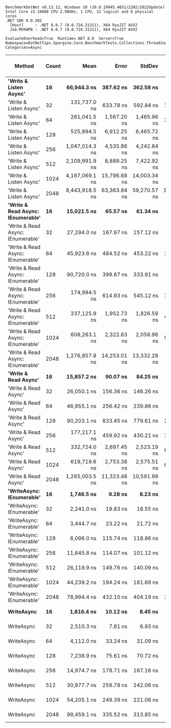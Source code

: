 ```

BenchmarkDotNet v0.13.12, Windows 10 (10.0.19045.4651/22H2/2022Update)
Intel Core i5-10400 CPU 2.90GHz, 1 CPU, 12 logical and 6 physical cores
.NET SDK 8.0.302
  [Host]     : .NET 8.0.7 (8.0.724.31311), X64 RyuJIT AVX2
  Job-MVKWPB : .NET 8.0.7 (8.0.724.31311), X64 RyuJIT AVX2

EvaluateOverhead=True  Runtime=.NET 8.0  Server=True  
Namespace=DotNetTips.Spargine.Core.BenchmarkTests.Collections.Threading  Categories=Async  

```
| Method                            | Count | Mean           | Error        | StdDev       | StdErr       | Min            | Q1             | Median         | Q3             | Max            | Op/s      | CI99.9% Margin | Iterations | Kurtosis | MValue | Skewness | Rank | LogicalGroup | Baseline | Code Size | Completed Work Items | Lock Contentions | Gen0   | Exceptions | Allocated |
|---------------------------------- |------ |---------------:|-------------:|-------------:|-------------:|---------------:|---------------:|---------------:|---------------:|---------------:|----------:|---------------:|-----------:|---------:|-------:|---------:|-----:|------------- |--------- |----------:|---------------------:|-----------------:|-------:|-----------:|----------:|
| **&#39;Write &amp; Listen Async&#39;**            | **16**    |    **66,944.3 ns** |    **387.62 ns** |    **362.58 ns** |     **93.62 ns** |    **66,093.0 ns** |    **66,723.1 ns** |    **67,008.9 ns** |    **67,212.0 ns** |    **67,421.9 ns** |  **14,937.8** |     **387.622 ns** |      **15.00** |    **2.672** |  **2.000** |  **-0.7187** |   **19** | *****            | **No**       |   **2,780 B** |                    **-** |                **-** |      **-** |          **-** |   **4.07 KB** |
| &#39;Write &amp; Listen Async&#39;            | 32    |   131,737.0 ns |    633.78 ns |    592.84 ns |    153.07 ns |   130,787.2 ns |   131,189.1 ns |   131,677.4 ns |   132,179.7 ns |   132,596.9 ns |   7,590.9 |     633.782 ns |      15.00 |    1.454 |  2.000 |  -0.0745 |   23 | *            | No       |   2,780 B |                    - |                - |      - |          - |   6.13 KB |
| &#39;Write &amp; Listen Async&#39;            | 64    |   261,041.5 ns |  1,567.20 ns |  1,465.96 ns |    378.51 ns |   257,382.9 ns |   260,790.8 ns |   261,544.2 ns |   261,909.1 ns |   262,764.7 ns |   3,830.8 |   1,567.201 ns |      15.00 |    3.463 |  2.000 |  -1.1866 |   26 | *            | No       |   2,780 B |                    - |                - |      - |          - |  11.28 KB |
| &#39;Write &amp; Listen Async&#39;            | 128   |   525,894.5 ns |  6,912.25 ns |  6,465.72 ns |  1,669.44 ns |   512,428.2 ns |   523,108.9 ns |   527,592.1 ns |   531,170.8 ns |   534,835.5 ns |   1,901.5 |   6,912.249 ns |      15.00 |    2.250 |  2.000 |  -0.6851 |   28 | *            | No       |   2,786 B |                    - |                - |      - |          - |  21.49 KB |
| &#39;Write &amp; Listen Async&#39;            | 256   | 1,047,014.3 ns |  4,535.86 ns |  4,242.84 ns |  1,095.50 ns | 1,041,475.3 ns | 1,044,081.2 ns | 1,046,909.1 ns | 1,049,366.8 ns | 1,056,604.0 ns |     955.1 |   4,535.858 ns |      15.00 |    2.504 |  2.000 |   0.5948 |   31 | *            | No       |   2,803 B |                    - |                - |      - |          - |  41.77 KB |
| &#39;Write &amp; Listen Async&#39;            | 512   | 2,109,991.9 ns |  8,889.25 ns |  7,422.92 ns |  2,058.75 ns | 2,091,132.6 ns | 2,109,345.9 ns | 2,111,190.0 ns | 2,114,627.9 ns | 2,120,164.3 ns |     473.9 |   8,889.247 ns |      13.00 |    3.759 |  2.000 |  -1.1339 |   33 | *            | No       |   2,778 B |                    - |                - |      - |          - |     82 KB |
| &#39;Write &amp; Listen Async&#39;            | 1024  | 4,167,069.1 ns | 15,796.68 ns | 14,003.34 ns |  3,742.55 ns | 4,140,808.6 ns | 4,156,978.1 ns | 4,168,903.1 ns | 4,175,590.0 ns | 4,194,383.6 ns |     240.0 |  15,796.676 ns |      14.00 |    2.209 |  2.000 |   0.0711 |   34 | *            | No       |   2,778 B |                    - |                - |      - |          - | 161.76 KB |
| &#39;Write &amp; Listen Async&#39;            | 2048  | 8,443,918.5 ns | 63,363.84 ns | 59,270.57 ns | 15,303.60 ns | 8,355,771.1 ns | 8,398,908.6 ns | 8,438,621.1 ns | 8,472,804.7 ns | 8,562,230.5 ns |     118.4 |  63,363.836 ns |      15.00 |    2.088 |  2.000 |   0.4806 |   35 | *            | No       |   2,778 B |                    - |                - |      - |          - | 322.31 KB |
| **&#39;Write &amp; Read Async: IEnumerable&#39;** | **16**    |    **15,021.5 ns** |     **65.57 ns** |     **61.34 ns** |     **15.84 ns** |    **14,914.7 ns** |    **14,982.3 ns** |    **15,027.8 ns** |    **15,065.4 ns** |    **15,129.5 ns** |  **66,571.2** |      **65.571 ns** |      **15.00** |    **1.929** |  **2.000** |   **0.0509** |   **10** | *****            | **No**       |     **516 B** |              **16.2538** |           **0.0181** | **0.0610** |          **-** |   **7.05 KB** |
| &#39;Write &amp; Read Async: IEnumerable&#39; | 32    |    27,294.0 ns |    167.97 ns |    157.12 ns |     40.57 ns |    27,108.5 ns |    27,154.8 ns |    27,255.6 ns |    27,411.5 ns |    27,572.7 ns |  36,638.1 |     167.973 ns |      15.00 |    1.602 |  2.000 |   0.4172 |   13 | *            | No       |     516 B |              32.5128 |                - | 0.1221 |          - |  12.55 KB |
| &#39;Write &amp; Read Async: IEnumerable&#39; | 64    |    45,923.6 ns |    484.52 ns |    453.22 ns |    117.02 ns |    45,147.3 ns |    45,639.5 ns |    45,918.0 ns |    46,207.0 ns |    46,732.5 ns |  21,775.3 |     484.515 ns |      15.00 |    1.962 |  2.000 |   0.0309 |   16 | *            | No       |     516 B |              64.9553 |           0.0002 | 0.2441 |          - |  24.78 KB |
| &#39;Write &amp; Read Async: IEnumerable&#39; | 128   |    90,720.0 ns |    399.87 ns |    333.91 ns |     92.61 ns |    89,855.3 ns |    90,597.2 ns |    90,798.8 ns |    90,909.1 ns |    91,134.1 ns |  11,022.9 |     399.875 ns |      13.00 |    3.869 |  2.000 |  -1.2106 |   21 | *            | No       |     516 B |             129.7861 |                - | 0.4883 |          - |  48.96 KB |
| &#39;Write &amp; Read Async: IEnumerable&#39; | 256   |   174,994.5 ns |    614.93 ns |    545.12 ns |    145.69 ns |   174,205.0 ns |   174,557.2 ns |   175,090.9 ns |   175,270.1 ns |   176,045.0 ns |   5,714.5 |     614.932 ns |      14.00 |    1.905 |  2.000 |   0.1647 |   24 | *            | No       |     516 B |             259.2676 |                - | 0.9766 |          - |  97.09 KB |
| &#39;Write &amp; Read Async: IEnumerable&#39; | 512   |   337,125.9 ns |  1,952.73 ns |  1,826.59 ns |    471.62 ns |   333,868.7 ns |   335,809.4 ns |   337,582.8 ns |   338,498.5 ns |   339,593.0 ns |   2,966.3 |   1,952.734 ns |      15.00 |    1.747 |  2.000 |  -0.3677 |   27 | *            | No       |     516 B |             519.3589 |           0.0005 | 1.9531 |          - | 193.24 KB |
| &#39;Write &amp; Read Async: IEnumerable&#39; | 1024  |   608,263.1 ns |  2,322.63 ns |  2,058.96 ns |    550.28 ns |   604,321.3 ns |   607,084.0 ns |   608,303.6 ns |   608,985.4 ns |   612,253.5 ns |   1,644.0 |   2,322.635 ns |      14.00 |    2.397 |  2.000 |   0.1002 |   29 | *            | No       |     516 B |            1039.3604 |                - | 3.9063 |          - | 385.43 KB |
| &#39;Write &amp; Read Async: IEnumerable&#39; | 2048  | 1,276,857.8 ns | 14,253.01 ns | 13,332.28 ns |  3,442.38 ns | 1,245,152.5 ns | 1,269,969.4 ns | 1,279,182.4 ns | 1,287,346.4 ns | 1,291,165.2 ns |     783.2 |  14,253.013 ns |      15.00 |    2.871 |  2.000 |  -0.9313 |   32 | *            | No       |     516 B |            2080.9824 |           0.0020 | 7.8125 |          - | 769.48 KB |
| **&#39;Write &amp; Read Async&#39;**              | **16**    |    **15,857.2 ns** |     **90.07 ns** |     **84.25 ns** |     **21.75 ns** |    **15,746.8 ns** |    **15,792.0 ns** |    **15,840.7 ns** |    **15,903.0 ns** |    **16,042.1 ns** |  **63,062.7** |      **90.074 ns** |      **15.00** |    **2.410** |  **2.000** |   **0.6037** |   **11** | *****            | **No**       |     **517 B** |              **16.2756** |           **0.0196** | **0.0610** |          **-** |   **7.02 KB** |
| &#39;Write &amp; Read Async&#39;              | 32    |    26,050.1 ns |    156.36 ns |    146.26 ns |     37.76 ns |    25,775.5 ns |    25,918.1 ns |    26,115.2 ns |    26,160.2 ns |    26,239.0 ns |  38,387.6 |     156.358 ns |      15.00 |    1.669 |  2.000 |  -0.5137 |   12 | *            | No       |     517 B |              32.5129 |           0.0001 | 0.1221 |          - |  12.52 KB |
| &#39;Write &amp; Read Async&#39;              | 64    |    46,955.1 ns |    256.42 ns |    239.86 ns |     61.93 ns |    46,648.6 ns |    46,769.0 ns |    46,882.3 ns |    47,180.8 ns |    47,376.5 ns |  21,297.0 |     256.420 ns |      15.00 |    1.525 |  2.000 |   0.3654 |   17 | *            | No       |     517 B |              65.0021 |           0.0002 | 0.2441 |          - |  24.74 KB |
| &#39;Write &amp; Read Async&#39;              | 128   |    90,203.1 ns |    833.45 ns |    779.61 ns |    201.29 ns |    88,806.8 ns |    89,667.6 ns |    90,194.0 ns |    90,761.1 ns |    91,540.2 ns |  11,086.1 |     833.446 ns |      15.00 |    1.854 |  2.000 |  -0.1403 |   21 | *            | No       |     517 B |             129.5972 |           0.0002 | 0.4883 |          - |  48.88 KB |
| &#39;Write &amp; Read Async&#39;              | 256   |   177,217.1 ns |    459.92 ns |    430.21 ns |    111.08 ns |   176,098.3 ns |   177,049.6 ns |   177,187.2 ns |   177,511.2 ns |   177,827.5 ns |   5,642.8 |     459.924 ns |      15.00 |    3.654 |  2.000 |  -0.7606 |   25 | *            | No       |     517 B |             259.5774 |                - | 0.9766 |          - |  97.03 KB |
| &#39;Write &amp; Read Async&#39;              | 512   |   332,724.0 ns |  2,697.45 ns |  2,523.19 ns |    651.49 ns |   326,765.3 ns |   331,383.7 ns |   332,902.6 ns |   334,382.4 ns |   336,966.6 ns |   3,005.5 |   2,697.446 ns |      15.00 |    2.890 |  2.000 |  -0.5427 |   27 | *            | No       |     517 B |             519.3955 |                - | 1.9531 |          - |  193.2 KB |
| &#39;Write &amp; Read Async&#39;              | 1024  |   619,719.6 ns |  2,753.38 ns |  2,575.51 ns |    664.99 ns |   613,460.8 ns |   618,920.6 ns |   619,802.2 ns |   621,351.7 ns |   623,636.9 ns |   1,613.6 |   2,753.375 ns |      15.00 |    3.095 |  2.000 |  -0.8202 |   30 | *            | No       |     517 B |            1039.2627 |                - | 3.9063 |          - | 385.42 KB |
| &#39;Write &amp; Read Async&#39;              | 2048  | 1,265,003.5 ns | 11,323.48 ns | 10,591.99 ns |  2,734.84 ns | 1,248,864.2 ns | 1,256,611.2 ns | 1,263,859.5 ns | 1,271,039.5 ns | 1,285,593.8 ns |     790.5 |  11,323.475 ns |      15.00 |    1.872 |  2.000 |   0.2249 |   32 | *            | No       |     517 B |            2079.8477 |                - | 7.8125 |          - | 769.51 KB |
| **&#39;WriteAsync: IEnumerable&#39;**         | **16**    |     **1,746.5 ns** |      **9.28 ns** |      **8.23 ns** |      **2.20 ns** |     **1,734.1 ns** |     **1,740.3 ns** |     **1,747.2 ns** |     **1,751.3 ns** |     **1,760.5 ns** | **572,562.5** |       **9.279 ns** |      **14.00** |    **1.700** |  **2.000** |   **0.0193** |    **1** | *****            | **No**       |     **510 B** |               **1.0290** |           **0.0000** | **0.0191** |          **-** |   **1.77 KB** |
| &#39;WriteAsync: IEnumerable&#39;         | 32    |     2,241.0 ns |     19.83 ns |     18.55 ns |      4.79 ns |     2,213.5 ns |     2,226.2 ns |     2,235.4 ns |     2,254.1 ns |     2,275.8 ns | 446,228.3 |      19.833 ns |      15.00 |    1.792 |  2.000 |   0.4004 |    3 | *            | No       |     510 B |               1.0289 |                - | 0.0191 |          - |   1.77 KB |
| &#39;WriteAsync: IEnumerable&#39;         | 64    |     3,444.7 ns |     23.22 ns |     21.72 ns |      5.61 ns |     3,403.8 ns |     3,432.9 ns |     3,456.0 ns |     3,462.2 ns |     3,466.6 ns | 290,300.6 |      23.224 ns |      15.00 |    1.878 |  2.000 |  -0.7007 |    5 | *            | No       |     510 B |               1.0281 |                - | 0.0305 |          - |   3.02 KB |
| &#39;WriteAsync: IEnumerable&#39;         | 128   |     6,096.0 ns |    115.74 ns |    118.86 ns |     28.83 ns |     5,921.3 ns |     5,995.4 ns |     6,105.3 ns |     6,175.8 ns |     6,311.4 ns | 164,042.7 |     115.742 ns |      17.00 |    1.692 |  2.000 |   0.1736 |    7 | *            | No       |     510 B |               1.0182 |           0.0000 | 0.0534 |          - |   5.27 KB |
| &#39;WriteAsync: IEnumerable&#39;         | 256   |    11,645.8 ns |    114.07 ns |    101.12 ns |     27.03 ns |    11,475.3 ns |    11,568.4 ns |    11,642.4 ns |    11,708.1 ns |    11,828.2 ns |  85,868.1 |     114.074 ns |      14.00 |    1.900 |  2.000 |   0.1468 |    9 | *            | No       |     510 B |               1.0029 |           0.0000 | 0.1068 |          - |   9.52 KB |
| &#39;WriteAsync: IEnumerable&#39;         | 512   |    26,119.9 ns |    149.76 ns |    140.09 ns |     36.17 ns |    25,871.0 ns |    26,044.1 ns |    26,119.8 ns |    26,211.2 ns |    26,391.4 ns |  38,285.0 |     149.760 ns |      15.00 |    2.471 |  2.000 |  -0.0593 |   12 | *            | No       |     510 B |               1.0001 |           0.0000 | 0.1831 |          - |  17.77 KB |
| &#39;WriteAsync: IEnumerable&#39;         | 1024  |    44,239.2 ns |    194.24 ns |    181.69 ns |     46.91 ns |    43,970.7 ns |    44,107.4 ns |    44,231.5 ns |    44,355.8 ns |    44,596.2 ns |  22,604.4 |     194.237 ns |      15.00 |    1.950 |  2.000 |   0.2207 |   15 | *            | No       |     510 B |               1.0002 |           0.0001 | 0.3662 |          - |  34.02 KB |
| &#39;WriteAsync: IEnumerable&#39;         | 2048  |    78,994.4 ns |    432.10 ns |    404.19 ns |    104.36 ns |    78,395.7 ns |    78,689.4 ns |    79,061.6 ns |    79,266.8 ns |    79,807.4 ns |  12,659.1 |     432.102 ns |      15.00 |    1.994 |  2.000 |   0.2032 |   20 | *            | No       |     510 B |               1.0000 |           0.0002 | 0.7324 |          - |  66.27 KB |
| **WriteAsync**                        | **16**    |     **1,816.4 ns** |     **10.12 ns** |      **8.45 ns** |      **2.34 ns** |     **1,804.8 ns** |     **1,809.8 ns** |     **1,816.6 ns** |     **1,818.1 ns** |     **1,837.2 ns** | **550,537.2** |      **10.120 ns** |      **13.00** |    **3.414** |  **2.000** |   **0.9950** |    **2** | *****            | **No**       |     **511 B** |               **1.0304** |           **0.0000** | **0.0191** |          **-** |   **1.73 KB** |
| WriteAsync                        | 32    |     2,510.3 ns |      7.81 ns |      6.93 ns |      1.85 ns |     2,500.3 ns |     2,505.1 ns |     2,510.1 ns |     2,515.3 ns |     2,523.4 ns | 398,364.4 |       7.814 ns |      14.00 |    1.827 |  2.000 |   0.0769 |    4 | *            | No       |     511 B |               1.0307 |           0.0000 | 0.0191 |          - |   1.73 KB |
| WriteAsync                        | 64    |     4,112.0 ns |     33.24 ns |     31.09 ns |      8.03 ns |     4,071.9 ns |     4,088.1 ns |     4,107.7 ns |     4,132.8 ns |     4,165.7 ns | 243,189.3 |      33.237 ns |      15.00 |    1.709 |  2.000 |   0.3870 |    6 | *            | No       |     511 B |               1.0281 |                - | 0.0305 |          - |   2.98 KB |
| WriteAsync                        | 128   |     7,238.9 ns |     75.61 ns |     70.72 ns |     18.26 ns |     7,093.0 ns |     7,222.7 ns |     7,264.7 ns |     7,295.5 ns |     7,314.1 ns | 138,142.6 |      75.608 ns |      15.00 |    2.275 |  2.000 |  -0.7890 |    8 | *            | No       |     511 B |               1.0300 |           0.0000 | 0.0534 |          - |   5.23 KB |
| WriteAsync                        | 256   |    14,974.7 ns |    178.71 ns |    167.16 ns |     43.16 ns |    14,729.9 ns |    14,860.6 ns |    14,923.9 ns |    15,119.1 ns |    15,252.0 ns |  66,779.5 |     178.707 ns |      15.00 |    1.647 |  2.000 |   0.2979 |   10 | *            | No       |     511 B |               1.0020 |           0.0001 | 0.0916 |          - |   9.48 KB |
| WriteAsync                        | 512   |    30,977.7 ns |    258.78 ns |    242.06 ns |     62.50 ns |    30,567.1 ns |    30,871.9 ns |    30,976.0 ns |    31,115.3 ns |    31,326.9 ns |  32,281.3 |     258.780 ns |      15.00 |    1.925 |  2.000 |  -0.1897 |   14 | *            | No       |     511 B |               1.0002 |                - | 0.1831 |          - |  17.73 KB |
| WriteAsync                        | 1024  |    54,205.1 ns |    249.39 ns |    221.08 ns |     59.09 ns |    53,940.3 ns |    54,049.2 ns |    54,128.7 ns |    54,339.8 ns |    54,639.6 ns |  18,448.5 |     249.388 ns |      14.00 |    1.880 |  2.000 |   0.5451 |   18 | *            | No       |     511 B |               1.0004 |                - | 0.3662 |          - |  33.98 KB |
| WriteAsync                        | 2048  |    99,459.1 ns |    335.52 ns |    313.85 ns |     81.03 ns |    98,959.2 ns |    99,177.8 ns |    99,440.2 ns |    99,726.6 ns |    99,859.7 ns |  10,054.4 |     335.520 ns |      15.00 |    1.319 |  2.000 |  -0.1975 |   22 | *            | No       |     511 B |               1.0001 |           0.0002 | 0.7324 |          - |  66.23 KB |
